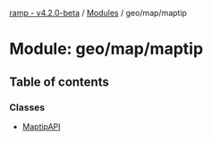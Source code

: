 [ramp - v4.2.0-beta](../README.md) / [Modules](../modules.md) / geo/map/maptip

# Module: geo/map/maptip

## Table of contents

### Classes

- [MaptipAPI](../classes/geo_map_maptip.MaptipAPI.md)
